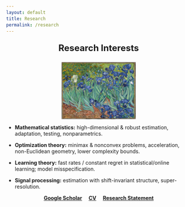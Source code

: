 ```yaml
---
layout: default
title: Research
permalink: /research
---
```


<p style="font-size:24px" align="center">
<b>Research Interests</b>
</p>

<p align = "center">
<img src="irises-downsized.jpg" alt="Irises" width="40%" align="center" hspace="20">  
</p>  

* __Mathematical statistics:__ high-dimensional & robust estimation, adaptation, testing, nonparametrics.  
  
  
* __Optimization theory:__ minimax & nonconvex problems, acceleration, non-Euclidean geometry, lower complexity bounds.  


* __Learning theory:__ fast rates / constant regret in statistical/online learning; model misspecification.  


* __Signal processing:__ estimation with shift-invariant structure, super-resolution.  

<p align="center">
<a href="https://scholar.google.fr/citations?user=2IvZJ3cAAAAJ&hl=en"><b>Google Scholar</b></a>&emsp;
<a href="assets/dmitrii_ostrovskii_CV.pdf"><b>CV</b></a>&emsp;
<a href="assets/research_statement.pdf"><b>Research Statement</b></a>
</p>